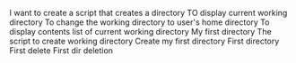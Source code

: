 I want to create a script that creates a directory
TO display current working directory
To change the working directory to user's home directory
To display contents list of current working directory
My first directory
The script to create working directory
Create my first directory
First directory
First delete
First dir deletion
